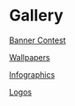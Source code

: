 # Gallery

[Banner Contest](https://wiki.zechub.xyz/gallery/banner-contest)

[Wallpapers](https://www.wiki.zechub.xyz/gallery/wallpapers)

[Infographics](/site/Glossary_and_FAQs/Gallery/Infographics)

[Logos](https://www.wiki.zechub.xyz/gallery/logos)
